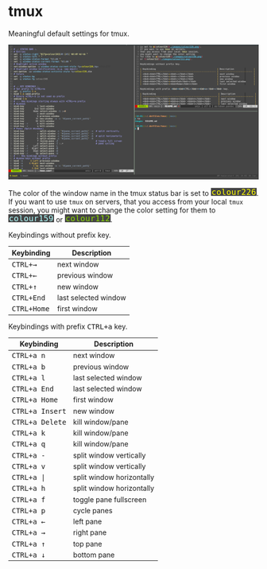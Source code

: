 # tmux

Meaningful default settings for tmux.

![tmux](./images/tmux.png)

The color of the window name in the tmux status bar
is set to ![colour226](./images/colour226.png).
If you want to use `tmux` on servers,
that you access from your local `tmux` session,
you might want to change the color setting
for them to ![colour159](./images/colour159.png)
or ![colour112](./images/colour112.png).

Keybindings without prefix key.

| Keybinding                                               | Description               |
| -------------------------------------------------------- | ------------------------- |
| <kbd><kbd>CTRL</kbd>+<kbd>→</kbd></kbd>                  | next window               |
| <kbd><kbd>CTRL</kbd>+<kbd>←</kbd></kbd>                  | previous window           |
| <kbd><kbd>CTRL</kbd>+<kbd>↑</kbd></kbd>                  | new window                |
| <kbd><kbd>CTRL</kbd>+<kbd>End</kbd></kbd>                | last selected window      |
| <kbd><kbd>CTRL</kbd>+<kbd>Home</kbd></kbd>               | first window              |

Keybindings with prefix <kbd><kbd>CTRL</kbd>+<kbd>a</kbd></kbd> key.

| Keybinding                                                | Description               |
| --------------------------------------------------------- | ------------------------- |
| <kbd><kbd>CTRL</kbd>+<kbd>a</kbd> <kbd>n</kbd></kbd>      | next window               |
| <kbd><kbd>CTRL</kbd>+<kbd>a</kbd> <kbd>b</kbd></kbd>      | previous window           |
| <kbd><kbd>CTRL</kbd>+<kbd>a</kbd> <kbd>l</kbd></kbd>      | last selected window      |
| <kbd><kbd>CTRL</kbd>+<kbd>a</kbd> <kbd>End</kbd></kbd>    | last selected window      |
| <kbd><kbd>CTRL</kbd>+<kbd>a</kbd> <kbd>Home</kbd></kbd>   | first window              |
| <kbd><kbd>CTRL</kbd>+<kbd>a</kbd> <kbd>Insert</kbd></kbd> | new window                |
| <kbd><kbd>CTRL</kbd>+<kbd>a</kbd> <kbd>Delete</kbd></kbd> | kill window/pane          |
| <kbd><kbd>CTRL</kbd>+<kbd>a</kbd> <kbd>k</kbd></kbd>      | kill window/pane          |
| <kbd><kbd>CTRL</kbd>+<kbd>a</kbd> <kbd>q</kbd></kbd>      | kill window/pane          |
| <kbd><kbd>CTRL</kbd>+<kbd>a</kbd> <kbd>-</kbd></kbd>      | split window vertically   |
| <kbd><kbd>CTRL</kbd>+<kbd>a</kbd> <kbd>v</kbd></kbd>      | split window vertically   |
| <kbd><kbd>CTRL</kbd>+<kbd>a</kbd> <kbd>\|</kbd></kbd>     | split window horizontally |
| <kbd><kbd>CTRL</kbd>+<kbd>a</kbd> <kbd>h</kbd></kbd>      | split window horizontally |
| <kbd><kbd>CTRL</kbd>+<kbd>a</kbd> <kbd>f</kbd></kbd>      | toggle pane fullscreen    |
| <kbd><kbd>CTRL</kbd>+<kbd>a</kbd> <kbd>p</kbd></kbd>      | cycle panes               |
| <kbd><kbd>CTRL</kbd>+<kbd>a</kbd> <kbd>←</kbd></kbd>      | left pane                 |
| <kbd><kbd>CTRL</kbd>+<kbd>a</kbd> <kbd>→</kbd></kbd>      | right pane                |
| <kbd><kbd>CTRL</kbd>+<kbd>a</kbd> <kbd>↑</kbd></kbd>      | top pane                  |
| <kbd><kbd>CTRL</kbd>+<kbd>a</kbd> <kbd>↓</kbd></kbd>      | bottom pane               |
